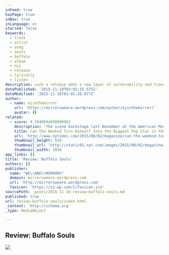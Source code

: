 ```yaml
---
inFeed: true
hasPage: true
inNav: true
inLanguage: en
starred: false
keywords:
  - track
  - artist
  - song
  - souls
  - buffalo
  - album
  - nsi
  - release
  - lyrically
  - listen
description: such a release adds a new layer of vulnerability and transparency to the artist
datePublished: '2015-11-18T03:02:35.575Z'
dateModified: '2015-11-18T03:02:26.077Z'
author:
  - name: ejinthemirror
    url: 'https://mirrorsweare.wordpress.com/author/ejinthemirror/'
    avatar: {}
related:
  - score: 0.5840094090000001
    description: 'The scene backstage last November at the American Music Awards, that annual gathering of pop perennials and idiosyncratic arrivistes, was carnivalesque: Niall and Liam of One Direction toddled about trying to snap a picture with a selfie stick, while Zayn, their bandmate at the time, smoked coolly out of frame; Ne-Yo was there in a leopard-­print blazer two sizes too small; Lil Wayne was wandering around, alone, wearing absurd shoes.'
    title: Can the Weeknd Turn Himself Into the Biggest Pop Star in the World?
    url: 'http://www.nytimes.com/2015/08/02/magazine/can-the-weeknd-turn-himself-into-the-biggest-pop-star-in-the-world.html'
    thumbnail_height: 550
    thumbnail_url: 'http://static01.nyt.com/images/2015/08/02/magazine/02weeknd1/02weeknd1-facebookJumbo-v2.jpg'
    thumbnail_width: 1050
app_links: []
title: 'Review: Buffalo Souls'
authors: []
publisher:
  name: "WE\\ARE\\MIRRORS"
  domain: mirrorsweare.wordpress.com
  url: 'http://mirrorsweare.wordpress.com'
  favicon: 'https://s2.wp.com/i/favicon.ico'
sourcePath: _posts/2015-11-18-review-buffalo-souls.md
published: true
url: review-buffalo-souls/index.html
_context: 'http://schema.org'
_type: MediaObject

---
```

<article style=""><h1>Review: Buffalo Souls</h1><img src="https://mirrorsweare.files.wordpress.com/2015/04/picture0402150809_1.jpg?w=1000&amp;h=1000" /></article>
